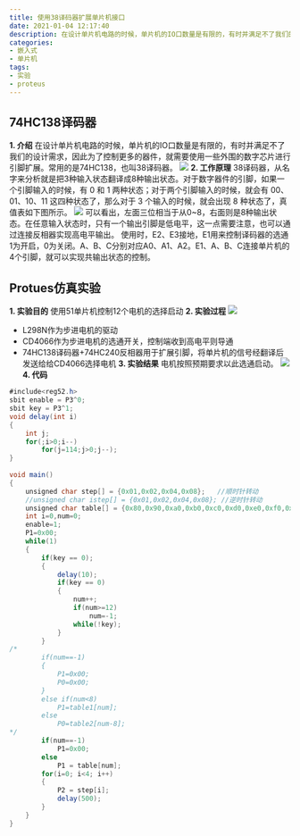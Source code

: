 ```yaml
---
title: 使用38译码器扩展单片机接口
date: 2021-01-04 12:17:40
description: 在设计单片机电路的时候，单片机的IO口数量是有限的，有时并满足不了我们的设计需求，因此为了控制更多的器件，就需要使用一些外围的数字芯片进行引脚扩展。常用的是74HC138，也叫38译码器。
categories:
- 嵌入式
- 单片机
tags:
- 实验
- proteus
---
```


## 74HC138译码器
**1. 介绍**
	在设计单片机电路的时候，单片机的IO口数量是有限的，有时并满足不了我们的设计需求，因此为了控制更多的器件，就需要使用一些外围的数字芯片进行引脚扩展。常用的是74HC138，也叫38译码器。
![](https://img-blog.csdnimg.cn/20210103153614461.png?x-oss-process=image/watermark,type_ZmFuZ3poZW5naGVpdGk,shadow_10,text_aHR0cHM6Ly9ibG9nLmNzZG4ubmV0L3dlaXhpbl80NDU0MzQ2Mw==,size_16,color_FFFFFF,t_70)
**2. 工作原理**
	38译码器，从名字来分析就是把3种输入状态翻译成8种输出状态。对于数字器件的引脚，如果一个引脚输入的时候，有 0 和 1 两种状态；对于两个引脚输入的时候，就会有 00、01、10、11 这四种状态了，那么对于 3 个输入的时候，就会出现 8 种状态了，真值表如下图所示。
![](https://img-blog.csdnimg.cn/2021010315402528.png?x-oss-process=image/watermark,type_ZmFuZ3poZW5naGVpdGk,shadow_10,text_aHR0cHM6Ly9ibG9nLmNzZG4ubmV0L3dlaXhpbl80NDU0MzQ2Mw==,size_16,color_FFFFFF,t_70)
	可以看出，左面三位相当于从0~8，右面则是8种输出状态。在任意输入状态时，只有一个输出引脚是低电平，这一点需要注意，也可以通过连接反相器实现高电平输出。
	使用时，E2、E3接地，E1用来控制译码器的选通1为开启，0为关闭。A、B、C分别对应A0、A1、A2。E1、A、B、C连接单片机的4个引脚，就可以实现共输出状态的控制。

## Protues仿真实验
**1. 实验目的**
	使用51单片机控制12个电机的选择启动
**2. 实验过程**
![](https://img-blog.csdnimg.cn/20210103155500832.png?x-oss-process=image/watermark,type_ZmFuZ3poZW5naGVpdGk,shadow_10,text_aHR0cHM6Ly9ibG9nLmNzZG4ubmV0L3dlaXhpbl80NDU0MzQ2Mw==,size_16,color_FFFFFF,t_70)

* L298N作为步进电机的驱动
* CD4066作为步进电机的选通开关，控制端收到高电平则导通
* 74HC138译码器+74HC240反相器用于扩展引脚，将单片机的信号经翻译后发送给给CD4066选择电机
**3. 实验结果**
	电机按照预期要求以此选通启动。
![](https://img-blog.csdnimg.cn/20210103160034971.png?x-oss-process=image/watermark,type_ZmFuZ3poZW5naGVpdGk,shadow_10,text_aHR0cHM6Ly9ibG9nLmNzZG4ubmV0L3dlaXhpbl80NDU0MzQ2Mw==,size_16,color_FFFFFF,t_70)
**4. 代码**
```java
#include<reg52.h>
sbit enable = P3^0;
sbit key = P3^1;
void delay(int i)
{
	int j;
	for(;i>0;i--)
		for(j=114;j>0;j--);
}
			
void main()
{
	unsigned char step[] = {0x01,0x02,0x04,0x08};	//顺时针转动
	//unsigned char istep[] = {0x01,0x02,0x04,0x08}; //逆时针转动	
	unsigned char table[] = {0x80,0x90,0xa0,0xb0,0xc0,0xd0,0xe0,0xf0,0x08,0x09,0x0a,0x0b};
	int i=0,num=0;
	enable=1;
	P1=0x00;
	while(1)
	{
		if(key == 0);
		{
			delay(10);
			if(key == 0)
			{				
				num++;
				if(num>=12)
					num=-1;
				while(!key);
			}
		}
/*
		if(num==-1)
		{
			P1=0x00;
			P0=0x00;
		}
		else if(num<8)
			P1=table1[num];
		else
			P0=table2[num-8];
*/
		if(num==-1)
			P1=0x00;
		else
			P1 = table[num];
		for(i=0; i<4; i++)
		{
			P2 = step[i];
			delay(500);
		}
	}
}
```